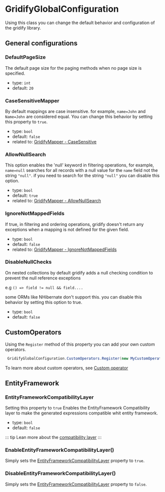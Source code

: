 # GridifyGlobalConfiguration

Using this class you can change the default behavior and configuration of the gridify library.

## General configurations

### DefaultPageSize

The default page size for the paging methods when no page size is specified.

- type: `int`
- default: `20`

### CaseSensitiveMapper

By default mappings are case insensitive. for example, `name=John` and `Name=John` are considered equal.
You can change this behavior by setting this property to `true`.

- type: `bool`
- default: `false`
- related to: [GridifyMapper - CaseSensitive](./gridifyMapper.md#casesensitive)

### AllowNullSearch

This option enables the 'null' keyword in filtering operations, for example, `name=null` searches for all records with a null value for the `name` field not the string `"null"`. if you need to search for the string `"null"` you can disable this option.

- type: `bool`
- default: `true`
- related to: [GridifyMapper - AllowNullSearch](./gridifyMapper.md#allownullsearch)

### IgnoreNotMappedFields

If true, in filtering and ordering operations, gridify doesn't return any exceptions when a mapping is not defined for the given field.

- type: `bool`
- default: `false`
- related to: [GridifyMapper - IgnoreNotMappedFields](./gridifyMapper.md#ignorenotmappedfields)

### DisableNullChecks

On nested collections by default gridify adds a null checking condition to prevent the null reference exceptions

e.g `() => field != null && field....`

some ORMs like NHibernate don't support this. you can disable this behavior by setting this option to true.

- type: `bool`
- default: `false`

## CustomOperators

Using the `Register` method of this property you can add your own custom operators.

``` csharp
 GridifyGlobalConfiguration.CustomOperators.Register(new MyCustomOperator());
```

To learn more about custom operators, see [Custom operator](./filtering.md#custom-operators)

## EntityFramework

### EntityFrameworkCompatibilityLayer

Setting this property to `true` Enables the EntityFramework Compatibility layer to make the generated expressions compatible whit entity framework.

- type: `bool`
- default: `false`

::: tip
Lean more about the [compatibility layer](./entity-framework.md#compatibility-layer)
:::

### EnableEntityFrameworkCompatibilityLayer()

Simply sets the [EntityFrameworkCompatibilityLayer](#entityframeworkcompatibilitylayer) property to `true`.

### DisableEntityFrameworkCompatibilityLayer()

Simply sets the [EntityFrameworkCompatibilityLayer](#entityframeworkcompatibilitylayer) property to `false`.

